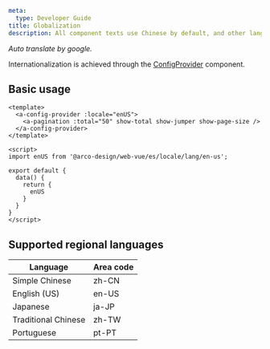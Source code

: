 ```yaml
meta:
  type: Developer Guide
title: Globalization
description: All component texts use Chinese by default, and other languages can be used by setting.
```

*Auto translate by google.*

Internationalization is achieved through the [ConfigProvider](/vue/component/config-provider) component.

## Basic usage

```vue
<template>
  <a-config-provider :locale="enUS">
    <a-pagination :total="50" show-total show-jumper show-page-size />
  </a-config-provider>
</template>

<script>
import enUS from '@arco-design/web-vue/es/locale/lang/en-us';

export default {
  data() {
    return {
      enUS
    }
  }
}
</script>
```

## Supported regional languages

| Language            |Area code|
|---------------------|---|
| Simple Chinese      |zh-CN|
| English (US)        |en-US|
| Japanese            |ja-JP|
| Traditional Chinese |zh-TW|
| Portuguese          |pt-PT|
